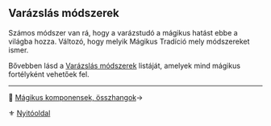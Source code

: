 ## Varázslás módszerek

Számos módszer van rá, hogy a varázstudó a mágikus hatást ebbe a világba hozza. Változó, hogy melyik Mágikus Tradíció mely módszereket ismer.

Bővebben lásd a [Varázslás módszerek](045_misztikus_magia_fortelyok.md#varázslás-módszerek) listáját, amelyek mind mágikus fortélyként vehetőek fel.

---

🔗 [Mágikus komponensek, összhangok](106_magikus_komponensek_osszhangok.md)→

⚜️ [Nyitóoldal](start.md#10-m%C3%A1giarendszer-)
